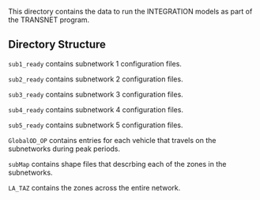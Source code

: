 This directory contains the data to run the INTEGRATION models as part of the TRANSNET program.

## Directory Structure

`sub1_ready` contains subnetwork 1 configuration files.

`sub2_ready` contains subnetwork 2 configuration files.

`sub3_ready` contains subnetwork 3 configuration files.

`sub4_ready` contains subnetwork 4 configuration files.

`sub5_ready` contains subnetwork 5 configuration files.

`GlobalOD_OP` contains entries for each vehicle that travels on the subnetworks during peak periods.

`subMap` contains shape files that descrbing each of the zones in the subnetworks.

`LA_TAZ` contains the zones across the entire network.